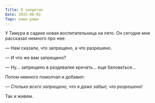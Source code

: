 ```yaml
---
Title: О запретах
Date: 2015-06-01
Tags: наша раша
---
```


У Тимура в садике новая воспитательница на лето. Он сегодня мне рассказал немного про нее:

— Нам сказали, что запрещено, а что разрешено.

— И что же вам запрещено?

— Ну... запрещено в раздевалке кричать... еще баловаться...

Потом немного помолчал и добавил:

— *Столько всего запрещено, что я даже забыл, что разрешено!*

Так и живем.